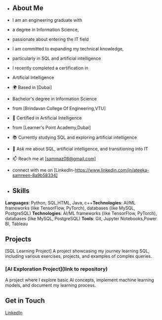 - ## About Me
- I am an engineering graduate with
- a degree in Information Science,
- passionate about entering the IT field
- I am committed to expanding my technical knowledge,
- particularly in SQL and artificial intelligence
- I recently completed a certification in
- Artificial Intelligence
- 🌍 Based in [Dubai]
-  Bachelor's degree in Information Science
-  from [Brindavan College Of Engineering,VTU]
- 📜 Certified in Artificial Intelligence
- from [Learner's Point Academy,Dubai]
- 📚 Currently studying SQL and exploring artificial intelligence
- 💬 Ask me about SQL, artificial intelligence, and transitioning into IT
- 📫 Reach me at [sammaz08@gmail.com]
- connect with me on [LinkedIn-https://www.linkedin.com/in/ateeka-samreen-8a9b58334]

- ## Skills
**Languages**: Python, SQL,HTML, Java, c++**Technologies**: AI/ML frameworks (like TensorFlow, PyTorch), databases (like MySQL, PostgreSQL)
**Technologies**: AI/ML frameworks (like TensorFlow, PyTorch), databases (like MySQL, PostgreSQL)
**Tools**: Git, Jupyter Notebooks,Power BI, Tableau

## Projects
[SQL Learning Project]
A project showcasing my journey learning SQL, including various exercises, projects, and examples of complex queries.

### [AI Exploration Project](link to repository)
A project where I explore basic AI concepts, implement machine learning models, and document my learning process.


## Get in Touch
[LinkedIn](https://www.linkedin.com/in/ateeka-samreen-8a9b58334) 
<!---
samreen-del/samreen-del is a ✨ special ✨ repository because its `README.md` (this file) appears on your GitHub profile.
You can click the Preview link to take a look at your changes.
--->
